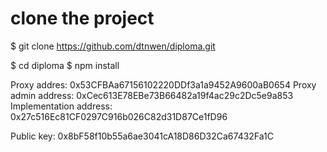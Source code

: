 # clone the project
$ git clone https://github.com/dtnwen/diploma.git

$ cd diploma
$ npm install


Proxy addres:  0x53CFBAa67156102220DDf3a1a9452A9600aB0654
Proxy admin address:  0xCec613E78EBe73B66482a19f4ac29c2Dc5e9a853
Implementation address:  0x27c516Ec81CF0297C916b026C82d31D87Ce1fD96

Public key: 0x8bF58f10b55a6ae3041cA18D86D32Ca67432Fa1C
